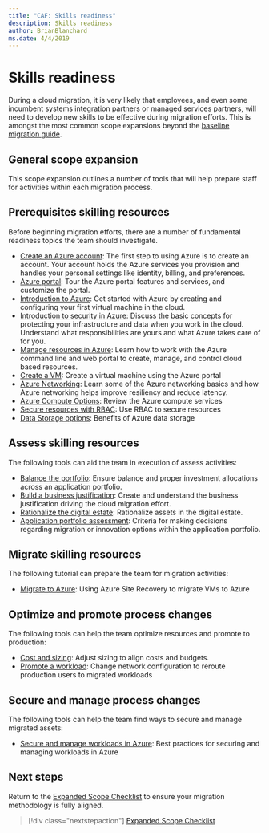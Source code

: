 ```yaml
---
title: "CAF: Skills readiness"
description: Skills readiness
author: BrianBlanchard
ms.date: 4/4/2019
---
```


# Skills readiness

During a cloud migration, it is very likely that employees, and even some incumbent systems integration partners or managed services partners, will need to develop new skills to be effective during migration efforts. This is amongst the most common scope expansions beyond the [baseline migration guide](../baseline-migration-guide/overview.md).

## General scope expansion

This scope expansion outlines a number of tools that will help prepare staff for activities within each migration process.

## Prerequisites skilling resources

Before beginning migration efforts, there are a number of fundamental readiness topics the team should investigate.

- [Create an Azure account](/learn/modules/create-an-azure-account): The first step to using Azure is to create an account. Your account holds the Azure services you provision and handles your personal settings like identity, billing, and preferences.
- [Azure portal](/learn/modules/tour-azure-portal): Tour the Azure portal features and services, and customize the portal.
- [Introduction to Azure](/learn/modules/welcome-to-azure): Get started with Azure by creating and configuring your first virtual machine in the cloud.
- [Introduction to security in Azure](/learn/modules/intro-to-security-in-azure): Discuss the basic concepts for protecting your infrastructure and data when you work in the cloud. Understand what responsibilities are yours and what Azure takes care of for you.
- [Manage resources in Azure](/learn/paths/manage-resources-in-azure): Learn how to work with the Azure command line and web portal to create, manage, and control cloud based resources.
- [Create a VM](/learn/modules/create-windows-virtual-machine-in-azure): Create a virtual machine using the Azure portal
- [Azure Networking](/learn/modules/intro-to-azure-networking): Learn some of the Azure networking basics and how Azure networking helps improve resiliency and reduce latency.
- [Azure Compute Options](/learn/modules/intro-to-azure-compute): Review the Azure compute services
- [Secure resources with RBAC](/learn/modules/secure-azure-resources-with-rbac): Use RBAC to secure resources
- [Data Storage options](/learn/modules/intro-to-data-in-azure/index): Benefits of Azure data storage

## Assess skilling resources

The following tools can aid the team in execution of assess activities:

- [Balance the portfolio](./balance-the-portfolio.md): Ensure balance and proper investment allocations across an application portfolio.
- [Build a business justification](../../business-strategy/cloud-migration-business-case.md): Create and understand the business justification driving the cloud migration effort.
- [Rationalize the digital estate](../../digital-estate/rationalize.md): Rationalize assets in the digital estate.
- [Application portfolio assessment](/learn/modules/app-and-infra-migration-and-modernization): Criteria for making decisions regarding migration or innovation options within the application portfolio.

## Migrate skilling resources

The following tutorial can prepare the team for migration activities:

- [Migrate to Azure](/azure/site-recovery/migrate-tutorial-on-premises-azure): Using Azure Site Recovery to migrate VMs to Azure

## Optimize and promote process changes

The following tools can help the team optimize resources and promote to production:

- [Cost and sizing](../azure-best-practices/migrate-best-practices-costs.md): Adjust sizing to align costs and budgets.
- [Promote a workload](../azure-best-practices/migrate-best-practices-networking.md): Change network configuration to reroute production users to migrated workloads

## Secure and manage process changes

The following tools can help the team find ways to secure and manage migrated assets:

- [Secure and manage workloads in Azure](../azure-best-practices/migrate-best-practices-security-management.md): Best practices for securing and managing workloads in Azure

## Next steps

Return to the [Expanded Scope Checklist](./index.md) to ensure your migration methodology is fully aligned.

> [!div class="nextstepaction"]
> [Expanded Scope Checklist](./index.md)